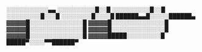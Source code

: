 


░░░░░░░░░░░▄▄
░░░░░░░░░░█░░█
░░░░░░░░░░█░░█
░░░░░░░░░█░░░█
░░░░░░░░█░░░░█
██████▄▄█░░░░░██████▄
▓▓▓▓▓█░░░░░░░░░░░░░░█
▓▓▓▓▓█░░░░░░░░░░░░░░█
▓▓▓▓▓█░░░░░░░░░░░░░░█
▓▓▓▓▓█░░░░░░░░░░░░░░█
▓▓▓▓▓█░░░░░░░░░░░░░░█
▓▓▓▓▓█████░░░░░░░░░█
█████▀░░░░▀▀██████▀

